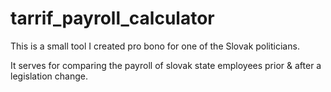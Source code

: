 # tarrif_payroll_calculator
This is a small tool I created pro bono for one of the Slovak politicians.

It serves for comparing the payroll of slovak state employees prior &amp; after a legislation change.
